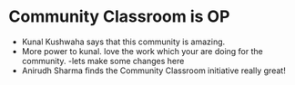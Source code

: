# Community Classroom is OP

- Kunal Kushwaha says that this community is amazing.
- More power to kunal. love the work which your are doing for the community.
-lets make some changes here 
- Anirudh Sharma finds the Community Classroom initiative really great!
